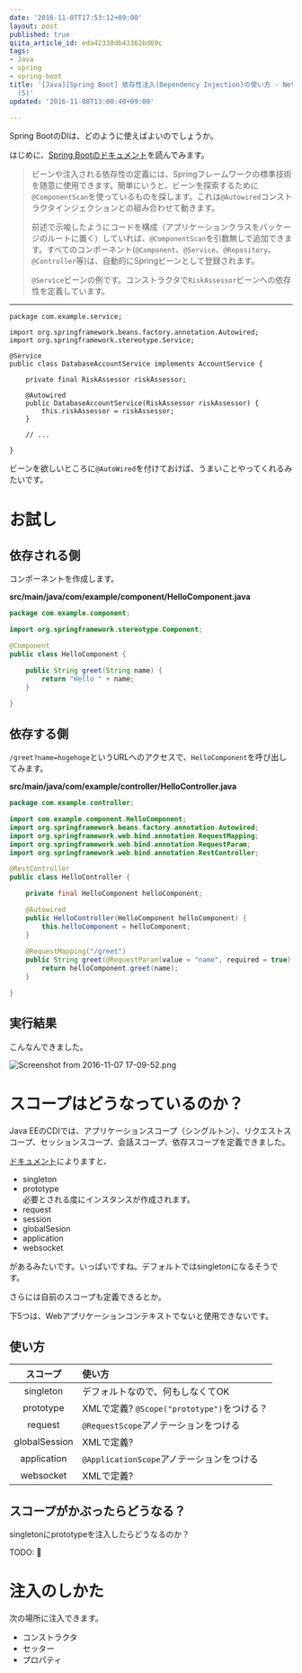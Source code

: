 ```yaml
---
date: '2016-11-07T17:53:12+09:00'
layout: post
published: true
qiita_article_id: eda42338db43362bd69c
tags:
- Java
- spring
- spring-boot
title: '[Java][Spring Boot] 依存性注入(Dependency Injection)の使い方 - NetBeansで始めるSpring Boot
  (5)'
updated: '2016-11-08T13:00:40+09:00'

---
```

Spring BootのDIは、どのように使えばよいのでしょうか。  
  
  
はじめに、[Spring Bootのドキュメント](http://docs.spring.io/spring-boot/docs/1.4.1.RELEASE/reference/htmlsingle/#using-boot-spring-beans-and-dependency-injection)を読んでみます。  
  
> ビーンや注入される依存性の定義には、Springフレームワークの標準技術を随意に使用できます。簡単にいうと、ビーンを探索するために`@ComponentScan`を使っているものを探します。これは`@Autowired`コンストラクタインジェクションとの組み合わせて動きます。  
>   
> 前述で示唆したようにコードを構成（アプリケーションクラスをパッケージのルートに置く）していれば、`@ComponentScan`を引数無しで追加できます。すべてのコンポーネント(`@Component`、`@Service`、`@Repository`、`@Controller`等)は、自動的にSpringビーンとして登録されます。  
>  
> `@Service`ビーンの例です。コンストラクタで`RiskAssessor`ビーンへの依存性を定義しています。  
  
****  
```java:
package com.example.service;

import org.springframework.beans.factory.annotation.Autowired;
import org.springframework.stereotype.Service;

@Service
public class DatabaseAccountService implements AccountService {

    private final RiskAssessor riskAssessor;

    @Autowired
    public DatabaseAccountService(RiskAssessor riskAssessor) {
        this.riskAssessor = riskAssessor;
    }

    // ...

}
```  
  
ビーンを欲しいところに`@AutoWired`を付けておけば、うまいことやってくれるみたいです。  
  
# お試し  
  
## 依存される側  
  
コンポーネントを作成します。  
  
**src/main/java/com/example/component/HelloComponent.java**  
```java:src/main/java/com/example/component/HelloComponent.java
package com.example.component;

import org.springframework.stereotype.Component;

@Component
public class HelloComponent {

    public String greet(String name) {
        return "Hello " + name;
    }

}
```  
  
## 依存する側  
  
`/greet?name=hogehoge`というURLへのアクセスで、`HelloComponent`を呼び出してみます。  
  
**src/main/java/com/example/controller/HelloController.java**  
```java:src/main/java/com/example/controller/HelloController.java
package com.example.controller;

import com.example.component.HelloComponent;
import org.springframework.beans.factory.annotation.Autowired;
import org.springframework.web.bind.annotation.RequestMapping;
import org.springframework.web.bind.annotation.RequestParam;
import org.springframework.web.bind.annotation.RestController;

@RestController
public class HelloController {

    private final HelloComponent helloComponent;

    @Autowired
    public HelloController(HelloComponent helloComponent) {
        this.helloComponent = helloComponent;
    }
    
    @RequestMapping("/greet")
    public String greet(@RequestParam(value = "name", required = true) String name) {
        return helloComponent.greet(name);
    }

}
```  
  
## 実行結果  
  
こんなんできました。  
  
![Screenshot from 2016-11-07 17-09-52.png](/assets/images/1c75aa85-0430-e506-ad27-264ee41ba5ba.png)  
  
  
# スコープはどうなっているのか？  
  
Java EEのCDIでは、アプリケーションスコープ（シングルトン）、リクエストスコープ、セッションスコープ、会話スコープ、依存スコープを定義できました。  
  
[ドキュメント](http://docs.spring.io/spring/docs/4.3.3.RELEASE/spring-framework-reference/html/beans.html#beans-factory-scopes)によりますと、  
  
- singleton  
- prototype<br>必要とされる度にインスタンスが作成されます。  
- request  
- session  
- globalSesion  
- application  
- websocket  
  
があるみたいです。いっぱいですね。デフォルトではsingletonになるそうです。  
  
さらには自前のスコープも定義できるとか。  
  
下5つは、Webアプリケーションコンテキストでないと使用できないです。  
  
## 使い方  
  
| スコープ | 使い方 |  
|:-:|:--|  
| singleton   | デフォルトなので、何もしなくてOK  |  
| prototype  | XMLで定義? `@Scope("prototype")`をつける？   |  
| request  | `@RequestScope`アノテーションをつける  |  
| globalSession | XMLで定義?  |  
| application | `@ApplicationScope`アノテーションをつける  |  
| websocket | XMLで定義? |  
  
  
## スコープがかぶったらどうなる？  
  
singletonにprototypeを注入したらどうなるのか？  
  
TODO: :pencil:   
  
  
# 注入のしかた  
  
次の場所に注入できます。  
  
- コンストラクタ  
- セッター  
- プロパティ  
  
  
